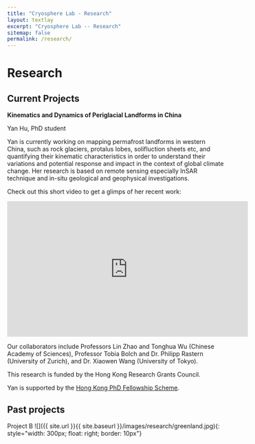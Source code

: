 ```yaml
---
title: "Cryosphere Lab - Research"
layout: textlay
excerpt: "Cryosphere Lab -- Research"
sitemap: false
permalink: /research/
---
```


# Research

## Current Projects
**Kinematics and Dynamics of Periglacial Landforms in China**

Yan Hu, PhD student

Yan is currently working on mapping permafrost landforms in western China, such as rock glaciers, protalus lobes, solifluction sheets etc, and quantifying their kinematic characteristics in order to understand their variations and potential response and impact in the context of global climate change. Her research is based on remote sensing especially InSAR technique and in-situ geological and geophysical investigations. 

Check out this short video to get a glimps of her recent work:
<iframe width="560" height="315" src="https://www.youtube.com/embed/xL42_UPkvI0" frameborder="0" allow="autoplay; encrypted-media" allowfullscreen></iframe>
   
Our collaborators include Professors Lin Zhao and Tonghua Wu (Chinese Academy of Sciences), Professor Tobia Bolch and Dr. Philipp Rastern (University of Zurich), and Dr. Xiaowen Wang (University of Tokyo).

This research is funded by the Hong Kong Research Grants Council.

Yan is supported by the [Hong Kong PhD Fellowship Scheme](http://www.rgc.edu.hk/hkphd).

## Past projects
Project B
![]({{ site.url }}{{ site.baseurl }}/images/research/greenland.jpg){: style="width: 300px; float: right; border: 10px"}

